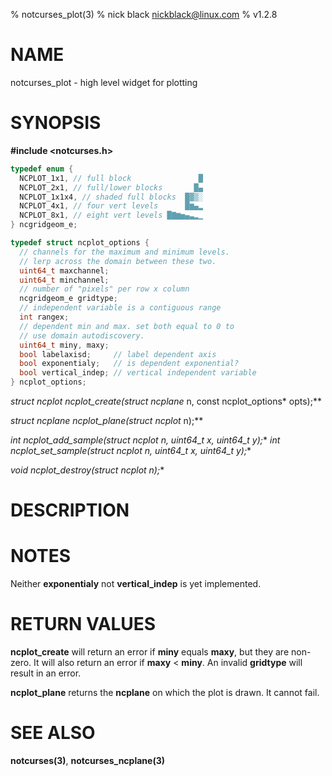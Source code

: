 % notcurses_plot(3)
% nick black <nickblack@linux.com>
% v1.2.8

# NAME

notcurses_plot - high level widget for plotting

# SYNOPSIS

**#include <notcurses.h>**

```c
typedef enum {
  NCPLOT_1x1, // full block               █
  NCPLOT_2x1, // full/lower blocks       █▄
  NCPLOT_1x1x4, // shaded full blocks  █▓▒░
  NCPLOT_4x1, // four vert levels      █▆▄▂
  NCPLOT_8x1, // eight vert levels █▇▆▅▄▃▂▁
} ncgridgeom_e;

typedef struct ncplot_options {
  // channels for the maximum and minimum levels.
  // lerp across the domain between these two.
  uint64_t maxchannel;
  uint64_t minchannel;
  // number of "pixels" per row x column
  ncgridgeom_e gridtype;
  // independent variable is a contiguous range
  int rangex;
  // dependent min and max. set both equal to 0 to
  // use domain autodiscovery.
  uint64_t miny, maxy;
  bool labelaxisd;     // label dependent axis
  bool exponentialy;   // is dependent exponential?
  bool vertical_indep; // vertical independent variable
} ncplot_options;
```

**struct ncplot* ncplot_create(struct ncplane* n, const ncplot_options* opts);**

**struct ncplane* ncplot_plane(struct ncplot* n);**

**int ncplot_add_sample(struct ncplot* n, uint64_t x, uint64_t y);**
**int ncplot_set_sample(struct ncplot* n, uint64_t x, uint64_t y);**

**void ncplot_destroy(struct ncplot* n);**

# DESCRIPTION

# NOTES

Neither **exponentialy** not **vertical_indep** is yet implemented.

# RETURN VALUES

**ncplot_create** will return an error if **miny** equals **maxy**, but they
are non-zero. It will also return an error if **maxy** < **miny**. An invalid
**gridtype** will result in an error.

**ncplot_plane** returns the **ncplane** on which the plot is drawn. It cannot
fail.

# SEE ALSO

**notcurses(3)**,
**notcurses_ncplane(3)**
